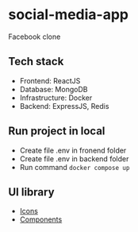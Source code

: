 # social-media-app

Facebook clone

## Tech stack

-   Frontend: ReactJS
-   Database: MongoDB
-   Infrastructure: Docker
-   Backend: ExpressJS, Redis

## Run project in local

-   Create file .env in fronend folder
-   Create file .env in backend folder
-   Run command `docker compose up`

## UI library

-   [Icons](https://fontawesome.com/search)
-   [Components](https://v4.mui.com/)
